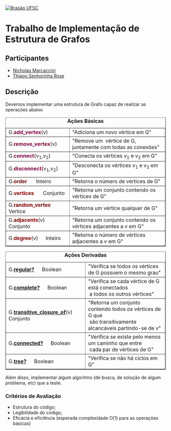 <a href="http://www.ufsc.br">![Brasão UFSC](http://s4.postimg.org/c280tq1d9/brasao_UFSC.png)</a>

# Trabalho de Implementação de Estrutura de Grafos

## Participantes

+ [Nicholas Marcaccini](https://github.com/n1c0l4s)
+ [Thiago Senhorinha Rose](https://github.com/thisenrose)

## Descrição

Devemos implementar uma estrutura de Grafo capaz de realizar as operações abaixo

<table border="" cellpadding="2">
    <caption>
      <b>Ações Básicas</b>
    </caption>
    <tbody><tr>
      <td>G.<font color="#800040"><b>add_vertex</b></font>(v)</td>
      <td>"Adiciona um&nbsp;novo vértice em G"</td>
    </tr>
    <tr>
      <td>G.<font color="#800040"><b>remove_vertex</b></font>(v)</td>
      <td>"Remove um&nbsp; vértice de G, juntamente com todas as conexões"</td>
    </tr>
    <tr>
      <td>G.<font color="#800040"><b>connect</b></font>(v<sub>1</sub>,v<sub>2</sub>)</td>
      <td>"Conecta os vértices v<sub>1</sub> e v<sub>2</sub> em G"</td>
    </tr>
    <tr>
      <td>G.<font color="#800040"><b>disconnect</b></font>(v<sub>1</sub>,v<sub>2</sub>)</td>
      <td>"Desconecta os vértices v<sub>1</sub> e v<sub>2</sub> em G"</td>
    </tr>
    <tr>
      <td>G.<font color="#800000"><b>order</b></font>
    <img width="24" height="13" align="Top" src="http://s23.postimg.org/xu11un0xz/seta.gif">Inteiro</td>
      <td>"Retorna o número de vértices de G"</td>
    </tr>
    <tr>
      <td>G.<font color="#800000"><b>vertices</b></font>
    <img width="24" height="13" align="Top" src="http://s23.postimg.org/xu11un0xz/seta.gif">Conjunto</td>
      <td>"Retorna um conjunto contendo os vértices de G"</td>
    </tr>
    <tr>
      <td>G.<font color="#800000"><b>random_vertex</b></font>
    <img width="24" height="13" align="Top" src="http://s23.postimg.org/xu11un0xz/seta.gif">Vertice</td>
      <td>"Retorna um vértice qualquer de G"</td>
    </tr>
    <tr>
      <td>G.<font color="#800000"><b>adjacents</b></font>(v)<img width="24" height="13" align="Top" src="http://s23.postimg.org/xu11un0xz/seta.gif">Conjunto</td>
      <td>"Retorna um conjunto contendo os vértices adjacentes a <i>v</i>
    em G"</td>
    </tr>
    <tr>
      <td>G.<font color="#800000"><b>degree</b></font>(v)<img width="24" height="13" align="Top" src="http://s23.postimg.org/xu11un0xz/seta.gif">Inteiro</td>
      <td>"Retorna o&nbsp;número de vértices adjacentes a <i>v</i>
    em G"</td>
    </tr>
  </tbody></table>

  <table border="" cellpadding="2">
      <caption>
    <b>Ações Derivadas</b>
      </caption>
      <tbody><tr>
    <td>G.<b><a href="http://www.inf.ufsc.br/grafos/represen/algoritmos/grafo-imp.html#regular">regular?</a></b><img width="24" height="13" align="Top" src="http://s23.postimg.org/xu11un0xz/seta.gif">Boolean</td>
    <td>"Verifica&nbsp;se todos os&nbsp;vértices de G possuem o mesmo
      grau"</td>
      </tr>
      <tr>
    <td>G.<b><a href="http://www.inf.ufsc.br/grafos/represen/algoritmos/grafo-imp.html#completo">complete?</a></b><img width="24" height="13" align="Top" src="http://s23.postimg.org/xu11un0xz/seta.gif">Boolean</td>
    <td>"Verifica&nbsp;se cada&nbsp;vértice de G está conectados
      <br>
      &nbsp;a todos os&nbsp;outros vértices"</td>
      </tr>
      <tr>
    <td>G.<b><a href="http://www.inf.ufsc.br/grafos/represen/algoritmos/grafo-imp.html#fechoTransitivo">transitive_closure_of</a></b>(v)<img width="24" height="13" align="Top" src="http://s23.postimg.org/xu11un0xz/seta.gif">Conjunto</td>
    <td>"Retorna um conjunto contendo todos os vértices de G que<br>
      &nbsp;são transitivamente alcancáveis partindo-se de <i>v</i>"</td>
      </tr>
      <tr>
    <td>G.<b><a href="http://www.inf.ufsc.br/grafos/represen/algoritmos/grafo-imp.html#conexo">connected?</a></b><img width="24" height="13" align="Top" src="http://s23.postimg.org/xu11un0xz/seta.gif">Boolean</td>
    <td>"Verifica&nbsp;se existe pelo menos um caminho que entre <br>
      &nbsp;cada par de vértices de G"</td>
      </tr>
      <tr>
    <td>G.<b><a href="http://www.inf.ufsc.br/grafos/represen/algoritmos/grafo-imp.html#arvore">tree?</a></b><img width="24" height="13" align="Top" src="http://s23.postimg.org/xu11un0xz/seta.gif">Boolean</td>
    <td>"Verifica&nbsp;se não há ciclos em G"</td>
      </tr>
    </tbody></table>

Além disso, implementar algum algoritmo (de busca, de solução de algum problema, etc) que a teste.

### Critérios de Avaliação

+ Estrutura do código;
+ Legibilidade do código;
+ Eficácia e eficiência (esperada complexidade O(1) para as operações básicas)